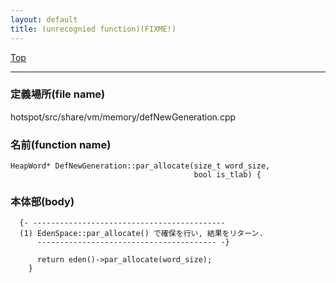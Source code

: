 ```yaml
---
layout: default
title: (unrecognied function)(FIXME!)
---
```

[Top](../index.html)

--- 
### 定義場所(file name)
hotspot/src/share/vm/memory/defNewGeneration.cpp

### 名前(function name)
```
HeapWord* DefNewGeneration::par_allocate(size_t word_size,
                                         bool is_tlab) {
```

### 本体部(body)
```
  {- -------------------------------------------
  (1) EdenSpace::par_allocate() で確保を行い, 結果をリターン.
      ---------------------------------------- -}

	  return eden()->par_allocate(word_size);
	}
	
```


